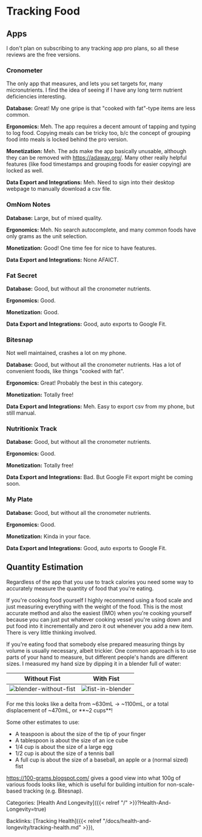 # Tracking Food

## Apps

I don't plan on subscribing to any tracking app pro plans, so all these reviews
are the free versions.

### Cronometer

The only app that measures, and lets you set targets for, many micronutrients.
I find the idea of seeing if I have any long term nutrient deficiencies
interesting.

**Database:** Great!
My one gripe is that "cooked with fat"-type items are less common.

**Ergonomics:** Meh.
The app requires a decent amount of tapping and typing to log food.
Copying meals can be tricky too, b/c the concept of grouping food into meals is
locked behind the pro version.

**Monetization:** Meh.
The ads make the app basically unusable, although they can be removed with
https://adaway.org/.
Many other really helpful features (like food timestamps and grouping foods for
easier copying) are locked as well.

**Data Export and Integrations:** Meh.
Need to sign into their desktop webpage to manually download a csv file.


### OmNom Notes

**Database:** Large, but of mixed quality.

**Ergonomics:** Meh.
No search autocomplete, and many common foods have only grams as the unit
selection.

**Monetization:** Good!
One time fee for nice to have features.

**Data Export and Integrations:** None AFAICT.

### Fat Secret

**Database:** Good, but without all the cronometer nutrients.

**Ergonomics:** Good.

**Monetization:** Good.

**Data Export and Integrations:** Good, auto exports to Google Fit.

### Bitesnap

Not well maintained, crashes a lot on my phone.

**Database:** Good, but without all the cronometer nutrients.
Has a lot of convenient foods, like things "cooked with fat".

**Ergonomics:** Great!
Probably the best in this category.

**Monetization:** Totally free!

**Data Export and Integrations:** Meh.
Easy to export csv from my phone, but still manual.

### Nutritionix Track

**Database:** Good, but without all the cronometer nutrients.

**Ergonomics:** Good.

**Monetization:** Totally free!

**Data Export and Integrations:** Bad.
But Google Fit export might be coming soon.

### My Plate

**Database:** Good, but without all the cronometer nutrients.

**Ergonomics:** Good.

**Monetization:** Kinda in your face.

**Data Export and Integrations:** Good, auto exports to Google Fit.









## Quantity Estimation

Regardless of the app that you use to track calories you need some way to
accurately measure the quantity of food that you're eating.

If you're cooking food yourself I highly recommend using a food scale and just
measuring everything with the weight of the food.
This is the most accurate method and also the easiest (IMO) when you're cooking
yourself because you can just put whatever cooking vessel you're using down and
put food into it incrementally and zero it out whenever you add a new item.
There is very little thinking involved.

If you're eating food that somebody else prepared measuring things by volume is
usually necessary, albeit trickier.
One common approach is to use parts of your hand to measure, but different
people's hands are different sizes.
I measured my hand size by dipping it in a blender full of water:

Without Fist | With Fist
------------ | --------------
![blender-without-fist](/docs/health-and-longevity/blender-without-fist.jpg) | ![fist-in-blender](/docs/health-and-longevity/fist-in-blender.jpg)

For me this looks like a delta from ~630mL -> ~1100mL, or a total displacement
of ~470mL, or **~2 cups**!

Some other estimates to use:

 - A teaspoon is about the size of the tip of your finger
 - A tablespoon is about the size of an ice cube
 - 1/4 cup is about the size of a large egg
 - 1/2 cup is about the size of a tennis ball
 - A full cup is about the size of a baseball, an apple or a (normal sized) fist

https://100-grams.blogspot.com/ gives a good view into what 100g of various
foods looks like, which is useful for building intuition for non-scale-based
tracking (e.g. Bitesnap).

Categories: [Health And Longevity]({{< relref "/" >}}?Health-And-Longevity=true)

Backlinks: [Tracking Health]({{< relref "/docs/health-and-longevity/tracking-health.md" >}}), 
